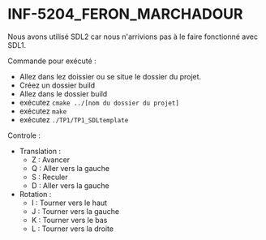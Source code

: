 # INF-5204_FERON_MARCHADOUR

Nous avons utilisé SDL2 car nous n'arrivions pas à le faire fonctionné avec SDL1.

Commande pour exécuté : 
* Allez dans lez doissier ou se situe le dossier du projet.
* Créez un dossier build
* Allez dans le dossier build
* exécutez `cmake ../[nom du dossier du projet]`
* exécutez `make`
* exécutez `./TP1/TP1_SDLtemplate`



Controle :
* Translation :
  * Z : Avancer 
  * Q : Aller vers la gauche
  * S : Reculer
  * D : Aller vers la gauche
* Rotation :
  * I : Tourner vers le haut
  * J : Tourner vers la gauche
  * K : Tourner vers le bas
  * L : Tourner vers la droite
